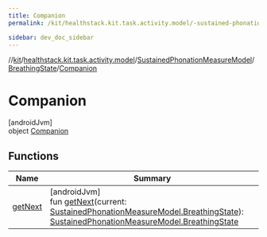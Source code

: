```yaml
---
title: Companion
permalink: /kit/healthstack.kit.task.activity.model/-sustained-phonation-measure-model/-breathing-state/-companion/index.html

sidebar: dev_doc_sidebar
---
```

//[kit](../../../../../kit.html)/[healthstack.kit.task.activity.model](../../../index.html)/[SustainedPhonationMeasureModel](../../index.html)/[BreathingState](../index.html)/[Companion](index.html)



# Companion



[androidJvm]\
object [Companion](index.html)



## Functions


| Name | Summary |
|---|---|
| [getNext](get-next.html) | [androidJvm]<br>fun [getNext](get-next.html)(current: [SustainedPhonationMeasureModel.BreathingState](../index.html)): [SustainedPhonationMeasureModel.BreathingState](../index.html) |

